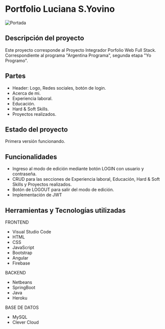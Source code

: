 # Portfolio Luciana S.Yovino
![Portada](https://user-images.githubusercontent.com/96786165/183790485-0be20c17-bc67-44d9-9f0e-10c49742b755.png)
 



## Descripción del proyecto

Este proyecto corresponde al Proyecto Integrador Porfolio Web Full Stack.
Correspondiente al programa "Argentina Programa", segunda etapa "Yo Programo".

## Partes

* Header: Logo, Redes sociales, botón de login.
* Acerca de mi.
* Experiencia laboral.
* Educación.
* Hard & Soft Skills.
* Proyectos realizados.

## Estado del proyecto
Primera versión funcionando.

## Funcionalidades

* Ingreso al modo de edición mediante botón LOGIN con usuario y contraseña.
* CRUD para las secciones de Experiencia laboral, Educación, Hard & Soft Skills y Proyectos realizados.
* Botón de LOGOUT para salir del modo de edición.
* Implementación de JWT

## Herramientas y Tecnologías utilizadas

FRONTEND
* Visual Studio Code
* HTML
* CSS
* JavaScript
* Bootstrap
* Angular
* Firebase

BACKEND
* Netbeans
* SpringBoot
* Java
* Heroku

BASE DE DATOS
* MySQL
* Clever Cloud 


